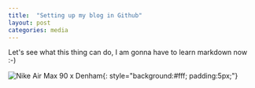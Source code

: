 ```yaml
---
title:  "Setting up my blog in Github"
layout: post
categories: media
---
```


Let's see what this thing can do, I am gonna have to learn markdown now :-)

![Nike Air Max 90 x Denham](https://live.staticflickr.com/65535/50753868341_7e1f42b09e_c.jpg){: style="background:#fff; padding:5px;"}
